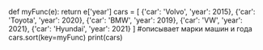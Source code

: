 def myFunc(e): 
    return e['year'] 
cars = [ 
{'car': 'Volvo', 'year': 2015}, 
{'car': 'Toyota', 'year': 2020}, 
{'car': 'BMW', 'year': 2019}, 
{'car': 'VW', 'year': 2021},
{'car': 'Hyundai', 'year': 2021}
] 
#описывает марки машин и года
cars.sort(key=myFunc)
print(cars)

